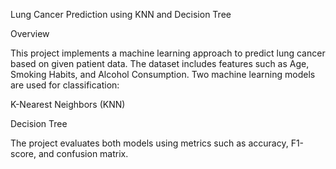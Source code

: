 Lung Cancer Prediction using KNN and Decision Tree

Overview

This project implements a machine learning approach to predict lung cancer based on given patient data. The dataset includes features such as Age, Smoking Habits, and Alcohol Consumption. Two machine learning models are used for classification:

K-Nearest Neighbors (KNN)

Decision Tree

The project evaluates both models using metrics such as accuracy, F1-score, and confusion matrix.
